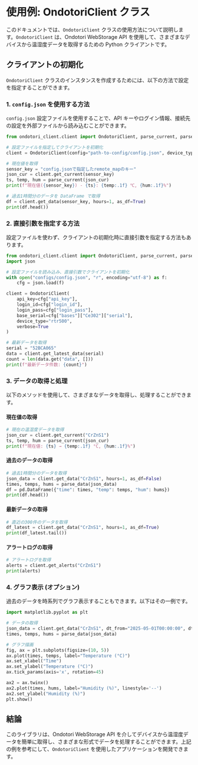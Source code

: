 # 使用例: OndotoriClient クラス

このドキュメントでは、`OndotoriClient` クラスの使用方法について説明します。`OndotoriClient` は、Ondotori WebStorage API を使用して、さまざまなデバイスから温湿度データを取得するための Python クライアントです。

## クライアントの初期化

`OndotoriClient` クラスのインスタンスを作成するためには、以下の方法で設定を指定することができます。

### 1. `config.json` を使用する方法

`config.json` 設定ファイルを使用することで、API キーやログイン情報、接続先の設定を外部ファイルから読み込むことができます。

```python
from ondotori_client.client import OndotoriClient, parse_current, parse_data

# 設定ファイルを指定してクライアントを初期化
client = OndotoriClient(config="path-to-config/config.json", device_type="rtr500", verbose=True)

# 現在値を取得
sensor_key = "config.jsonで指定したremote_mapのキー"
json_cur = client.get_current(sensor_key)
ts, temp, hum = parse_current(json_cur)
print(f"現在値({sensor_key}) - {ts}: {temp:.1f} ℃, {hum:.1f}%")

# 過去1時間分のデータを DataFrame で取得
df = client.get_data(sensor_key, hours=1, as_df=True)
print(df.head())
````

### 2. 直接引数を指定する方法

設定ファイルを使わず、クライアントの初期化時に直接引数を指定する方法もあります。

```python
from ondotori_client.client import OndotoriClient, parse_current, parse_data
import json

# 設定ファイルを読み込み、直接引数でクライアントを初期化
with open("configs/config.json", "r", encoding="utf-8") as f:
    cfg = json.load(f)

client = OndotoriClient(
    api_key=cfg["api_key"],
    login_id=cfg["login_id"],
    login_pass=cfg["login_pass"],
    base_serial=cfg["bases"]["Ce302"]["serial"],
    device_type="rtr500",
    verbose=True
)

# 最新データを取得
serial = "52BCA065"
data = client.get_latest_data(serial)
count = len(data.get("data", []))
print(f"最新データ件数: {count}")
```

### 3. データの取得と処理

以下のメソッドを使用して、さまざまなデータを取得し、処理することができます。

#### 現在値の取得

```python
# 現在の温湿度データを取得
json_cur = client.get_current("CrZnS1")
ts, temp, hum = parse_current(json_cur)
print(f"現在値: {ts} → {temp:.1f} °C, {hum:.1f}%")
```

#### 過去のデータの取得

```python
# 過去1時間分のデータを取得
json_data = client.get_data("CrZnS1", hours=1, as_df=False)
times, temps, hums = parse_data(json_data)
df = pd.DataFrame({"time": times, "temp": temps, "hum": hums})
print(df.head())
```

#### 最新データの取得

```python
# 直近の300件のデータを取得
df_latest = client.get_data("CrZnS1", hours=1, as_df=True)
print(df_latest.tail())
```

#### アラートログの取得

```python
# アラートログを取得
alerts = client.get_alerts("CrZnS1")
print(alerts)
```

### 4. グラフ表示 (オプション)

過去のデータを時系列でグラフ表示することもできます。以下はその一例です。

```python
import matplotlib.pyplot as plt

# データの取得
json_data = client.get_data("CrZnS1", dt_from="2025-05-01T00:00:00", dt_to="2025-05-02T00:00:00", as_df=False)
times, temps, hums = parse_data(json_data)

# グラフ描画
fig, ax = plt.subplots(figsize=(10, 5))
ax.plot(times, temps, label="Temperature (°C)")
ax.set_xlabel("Time")
ax.set_ylabel("Temperature (°C)")
ax.tick_params(axis='x', rotation=45)

ax2 = ax.twinx()
ax2.plot(times, hums, label="Humidity (%)", linestyle='--')
ax2.set_ylabel("Humidity (%)")
plt.show()
```

## 結論

このライブラリは、Ondotori WebStorage API を介してデバイスから温湿度データを簡単に取得し、さまざまな形式でデータを処理することができます。上記の例を参考にして、`OndotoriClient` を使用したアプリケーションを開発できます。
